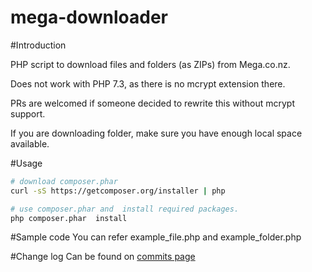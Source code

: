 mega-downloader
===============

#Introduction

PHP script to download files and folders (as ZIPs) from Mega.co.nz.

Does not work with PHP 7.3, as there is no mcrypt extension there.

PRs are welcomed if someone decided to rewrite this without mcrypt support.

If you are downloading folder, make sure you have enough local space available.

#Usage
```bash
# download composer.phar
curl -sS https://getcomposer.org/installer | php

# use composer.phar and  install required packages.
php composer.phar  install

```

#Sample code
You can refer example_file.php and example_folder.php

#Change log
Can be found on [commits page](https://github.com/ZonD80/mega-downloader/commits/master)

